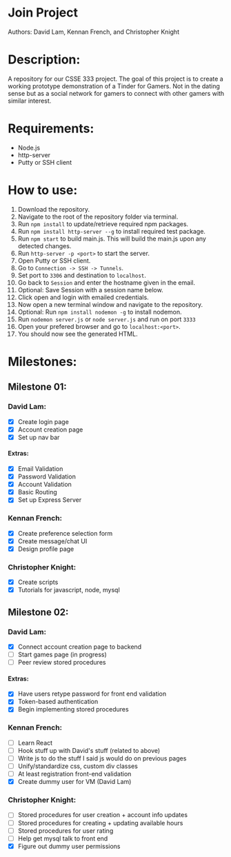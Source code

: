 # Join Project 

Authors: David Lam, Kennan French, and Christopher Knight

# Description:
A repository for our CSSE 333 project. The goal of this project is to create a working prototype demonstration of a Tinder for Gamers. Not in the dating sense but as a social network for gamers to connect with other gamers with similar interest.

# Requirements:
  - Node.js
  - http-server
  - Putty or SSH client

# How to use:
1. Download the repository.
2. Navigate to the root of the repository folder via terminal.
3. Run `npm install` to update/retrieve required npm packages.
4. Run `npm install http-server --g` to install required test package.
5. Run `npm start` to build main.js. This will build the main.js upon any detected changes.
6. Run `http-server -p <port>` to start the server.
7. Open Putty or SSH client.
8. Go to `Connection -> SSH -> Tunnels`.
9. Set port to `3306` and destination to `localhost`.
10. Go back to `Session` and enter the hostname given in the email.
11. Optional: Save Session with a session name below.
12. Click open and login with emailed credentials.
13. Now open a new terminal window and navigate to the repository.
14. Optional: Run `npm install nodemon -g` to install nodemon.
15. Run `nodemon server.js` or `node server.js` and run on port `3333`
16. Open your prefered browser and go to `localhost:<port>`.
17. You should now see the generated HTML.

# Milestones:
## Milestone 01:
### David Lam:
- [x] Create login page
- [x] Account creation page
- [x] Set up nav bar

#### Extras:
- [x] Email Validation
- [x] Password Validation
- [x] Account Validation
- [x] Basic Routing
- [x] Set up Express Server

### Kennan French:
- [x] Create preference selection form
- [x] Create message/chat UI
- [x] Design profile page

### Christopher Knight:
- [x] Create scripts
- [x] Tutorials for javascript, node, mysql

## Milestone 02:
### David Lam:
- [x] Connect account creation page to backend
- [ ] Start games page (in progress)
- [ ] Peer review stored procedures

#### Extras: 
- [x] Have users retype password for front end validation
- [x] Token-based authentication
- [x] Begin implementing stored procedures

### Kennan French:
  - [ ] Learn React
  - [ ] Hook stuff up with David's stuff (related to above)
  - [ ] Write js to do the stuff I said js would do on previous pages
  - [ ] Unify/standardize css, custom div classes
  - [ ] At least registration front-end validation
  - [x] Create dummy user for VM (David Lam)

### Christopher Knight:
  - [ ] Stored procedures for user creation + account info updates
  - [ ] Stored procedures for creating + updating available hours
  - [ ] Stored procedures for user rating
  - [ ] Help get mysql talk to front end
  - [x] Figure out dummy user permissions 
